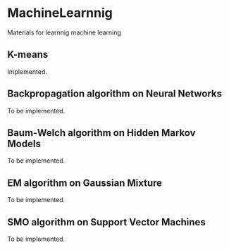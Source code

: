 MachineLearnnig
===============

Materials for learnnig machine learning

## K-means
Implemented.
## Backpropagation algorithm on Neural Networks
To be implemented.
## Baum-Welch algorithm on Hidden Markov Models
To be implemented.
## EM algorithm on Gaussian Mixture
To be implemented.
## SMO algorithm on Support Vector Machines
To be implemented.
